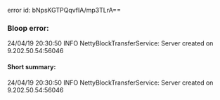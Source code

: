error id: bNpsKGTPQqvfIA/mp3TLrA==
### Bloop error:

24/04/19 20:30:50 INFO NettyBlockTransferService: Server created on 9.202.50.54:56046
#### Short summary: 

24/04/19 20:30:50 INFO NettyBlockTransferService: Server created on 9.202.50.54:56046